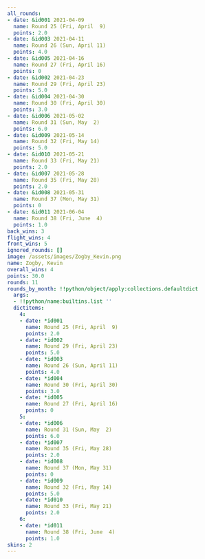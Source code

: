 ```yaml
---
all_rounds:
- date: &id001 2021-04-09
  name: Round 25 (Fri, April  9)
  points: 2.0
- date: &id003 2021-04-11
  name: Round 26 (Sun, April 11)
  points: 4.0
- date: &id005 2021-04-16
  name: Round 27 (Fri, April 16)
  points: 0
- date: &id002 2021-04-23
  name: Round 29 (Fri, April 23)
  points: 5.0
- date: &id004 2021-04-30
  name: Round 30 (Fri, April 30)
  points: 3.0
- date: &id006 2021-05-02
  name: Round 31 (Sun, May  2)
  points: 6.0
- date: &id009 2021-05-14
  name: Round 32 (Fri, May 14)
  points: 5.0
- date: &id010 2021-05-21
  name: Round 33 (Fri, May 21)
  points: 2.0
- date: &id007 2021-05-28
  name: Round 35 (Fri, May 28)
  points: 2.0
- date: &id008 2021-05-31
  name: Round 37 (Mon, May 31)
  points: 0
- date: &id011 2021-06-04
  name: Round 38 (Fri, June  4)
  points: 1.0
back_wins: 3
flight_wins: 4
front_wins: 5
ignored_rounds: []
image: /assets/images/Zogby_Kevin.png
name: Zogby, Kevin
overall_wins: 4
points: 30.0
rounds: 11
rounds_by_month: !!python/object/apply:collections.defaultdict
  args:
  - !!python/name:builtins.list ''
  dictitems:
    4:
    - date: *id001
      name: Round 25 (Fri, April  9)
      points: 2.0
    - date: *id002
      name: Round 29 (Fri, April 23)
      points: 5.0
    - date: *id003
      name: Round 26 (Sun, April 11)
      points: 4.0
    - date: *id004
      name: Round 30 (Fri, April 30)
      points: 3.0
    - date: *id005
      name: Round 27 (Fri, April 16)
      points: 0
    5:
    - date: *id006
      name: Round 31 (Sun, May  2)
      points: 6.0
    - date: *id007
      name: Round 35 (Fri, May 28)
      points: 2.0
    - date: *id008
      name: Round 37 (Mon, May 31)
      points: 0
    - date: *id009
      name: Round 32 (Fri, May 14)
      points: 5.0
    - date: *id010
      name: Round 33 (Fri, May 21)
      points: 2.0
    6:
    - date: *id011
      name: Round 38 (Fri, June  4)
      points: 1.0
skins: 2
---
```

